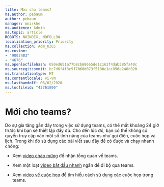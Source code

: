 ```yaml
---
title: Mới cho teams?
ms.author: pebaum
author: pebaum
manager: mnirkhe
ms.audience: Admin
ms.topic: article
ROBOTS: NOINDEX, NOFOLLOW
localization_priority: Priority
ms.collection: Adm_O365
ms.custom:
- "9002403"
- "4676"
ms.openlocfilehash: 050ed651a77b8cb68665de1c162f4dab385fa40c
ms.sourcegitcommit: bc7d6f4f3c9f7060d073f5130e1ec856e248d020
ms.translationtype: MT
ms.contentlocale: vi-VN
ms.lasthandoff: 06/02/2020
ms.locfileid: "43761800"
---
```

# <a name="new-to-teams"></a>Mới cho teams?

Do sự gia tăng gần đây trong việc sử dụng teams, có thể mất khoảng 24 giờ trước khi bạn sẽ thiết lập đầy đủ. Cho đến lúc đó, bạn có thể không có quyền truy cập vào một số tính năng của teams như gọi điện, cuộc họp và lịch. Trong khi đó sử dụng các bài viết sau đây để có được và chạy nhanh chóng: 

- Xem [video chào mừng](https://support.office.com/article/welcome-to-microsoft-teams-b98d533f-118e-4bae-bf44-3df2470c2b12) để nhận tổng quan về teams.

- Xem một loạt [video bắt đầu nhanh](https://support.office.com/article/video-what-is-microsoft-teams-422bf3aa-9ae8-46f1-83a2-e65720e1a34d) ngắn để đi bộ qua teams.

- Xem [video về cuộc họp](https://support.office.com/article/join-a-teams-meeting-078e9868-f1aa-4414-8bb9-ee88e9236ee4) để tìm hiểu cách sử dụng các cuộc họp trong teams.
